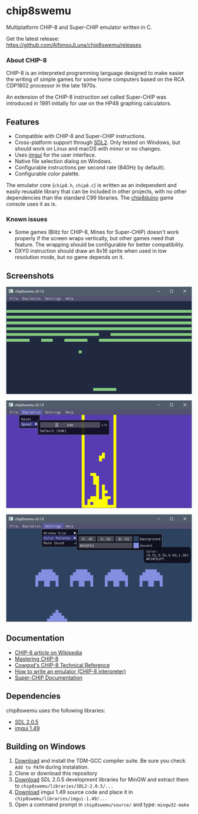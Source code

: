 # chip8swemu

Multiplatform CHIP-8 and Super-CHIP emulator written in C.

Get the latest release: https://github.com/AlfonsoJLuna/chip8swemu/releases

### About CHIP-8

CHIP-8 is an interpreted programming language designed to make easier the writing of simple games for some home computers based on the RCA CDP1802 processor in the late 1970s.

An extension of the CHIP-8 instruction set called Super-CHIP was introduced in 1991 initially for use on the HP48 graphing calculators.

## Features

* Compatible with CHIP-8 and Super-CHIP instructions.
* Cross-platform support through [SDL2](http://libsdl.org). Only tested on Windows, but should work on Linux and macOS with minor or no changes.
* Uses [imgui](https://github.com/ocornut/imgui) for the user interface.
* Native file selection dialog on Windows.
* Configurable instructions per second rate (840Hz by default).
* Configurable color palette.

The emulator core (`chip8.h`, `chip8.c`) is written as an independent and easily reusable library that can be included in other projects, with no other dependencies than the standard C99 libraries. The [chip8duino](https://github.com/AlfonsoJLuna/chip8duino) game console uses it as is.

### Known issues

* Some games (Blitz for CHIP-8, Mines for Super-CHIP) doesn't work properly if the screen wraps vertically, but other games need that feature. The wrapping should be configurable for better compatibility.
* DXY0 instruction should draw an 8x16 sprite when used in low resolution mode, but no game depends on it.

## Screenshots

![breakout](/screenshots/breakout.png)

![tetris](/screenshots/tetris.png)

![invaders](/screenshots/invaders.png)

## Documentation

- [CHIP-8 article on Wikipedia](https://en.wikipedia.org/wiki/CHIP-8)
- [Mastering CHIP-8](http://mattmik.com/files/chip8/mastering/chip8.html)
- [Cowgod's CHIP-8 Technical Reference](http://devernay.free.fr/hacks/chip8/C8TECH10.HTM)
- [How to write an emulator (CHIP-8 interpreter)](http://www.multigesture.net/articles/how-to-write-an-emulator-chip-8-interpreter/)
- [Super-CHIP Documentation](https://github.com/Chromatophore/HP48-Superchip)

## Dependencies

chip8swemu uses the following libraries:
- [SDL 2.0.5](http://libsdl.org)
- [imgui 1.49](https://github.com/ocornut/imgui)

## Building on Windows

1. [Download](http://tdm-gcc.tdragon.net/download) and install the TDM-GCC compiler suite. Be sure you check `Add to PATH` during instalation.
2. Clone or download this repository
3. [Download](https://www.libsdl.org/download-2.0.php) SDL 2.0.5 development libraries for MinGW and extract them to `chip8swemu/libraries/SDL2-2.0.5/...`
4. [Download](https://github.com/ocornut/imgui/releases) imgui 1.49 source code and place it in `chip8swemu/libraries/imgui-1.49/...`
6. Open a command prompt in `chip8swemu/source/` and type: `mingw32-make`
